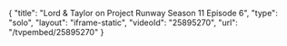 {
    "title": "Lord & Taylor on Project Runway Season 11 Episode 6",
    "type": "solo",
    "layout": "iframe-static",
    "videoId": "25895270",
    "url": "\/tvpembed\/25895270"
}